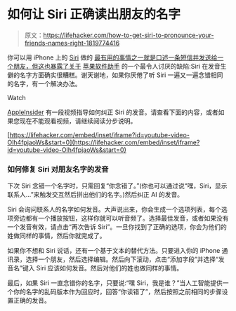 # 如何让 Siri 正确读出朋友的名字

> 原文：<https://lifehacker.com/how-to-get-siri-to-pronounce-your-friends-names-right-1819774416>

你可以用 iPhone 上的 [Siri](https://lifehacker.com/tell-siri-this-for-a-witty-response-1797172897) 做的 [最有用的事情之一就是口述一条短信并发送给一个朋友，但这也暴露了关于](https://lifehacker.com/hey-siri-is-a-massive-growing-list-of-everything-you-c-1784706119) [苹果软件助手](https://www.google.com/search?q=siri+lifehacker&oq=siri+lifehacker&aqs=chrome..69i57j69i60l2j0l2.3366j0j4&sourceid=chrome&ie=UTF-8) 的一个最令人讨厌的缺陷:Siri 在发音生僻的名字方面确实很糟糕。谢天谢地，如果你厌倦了听 Siri 一遍又一遍念错相同的名字，有一个解决办法。

Watch

[AppleInsider](http://appleinsider.com/articles/17/10/22/how-to-teach-siri-to-correctly-pronounce-names-on-your-iphone) 有一段视频指导如何纠正 Siri 的发音。请查看下面的内容，或者如果您现在不能观看视频，请继续阅读分步说明。

 [https://lifehacker.com/embed/inset/iframe?id=youtube-video-Olh4fpjaoWs&start=0](https://lifehacker.com/embed/inset/iframe?id=youtube-video-Olh4fpjaoWs&start=0) 

### 如何修复 Siri 对朋友名字的发音

下次 Siri 念错一个名字时，只需回复“你念错了。”(你也可以通过说“嘿，Siri，显示联系人...”来触发交互然后拼出他们的名字。)然后纠正 AI 的发音。

Siri 会询问联系人的名字如何发音。大声说出来，你会生成一个选项列表，每个选项旁边都有一个播放按钮，这样你就可以听音频了。选择最佳发音，或者如果没有一个发音有效，请点击“再次告诉 Siri”。一旦你找到了正确的选项，你会为他们的姓做同样的事情，然后你就完成了。

如果你不想和 Siri 说话，还有一个基于文本的替代方法。只要进入你的 iPhone 通讯录，选择一个朋友，然后选择编辑。然后向下滚动，点击“添加字段”并选择“发音名”键入 Siri 应该如何发音。然后对他们的姓也做同样的事情。

最后，如果 Siri 一直念错你的名字，只要说:“嘿 Siri，我是谁？”当人工智能提供一个你的名字的乱码版本作为回应时，回答“你读错了”，然后按照之前相同的步骤设置正确的发音。